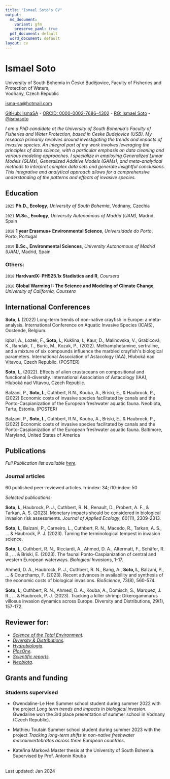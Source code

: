 ```yaml
---
title: "Ismael Soto's CV"
output:
  md_document:
    variant: gfm
    preserve_yaml: true
  pdf_document: default
  word_document: default
layout: cv
---
```


# Ismael Soto

University of South Bohemia in České Budějovice,
Faculty of Fisheries and Protection of Waters,  
Vodňany, Czech Republic 

isma-sa@hotmail.com

[GitHub: IsmaSA](https://github.com/IsmaSA) - [ORCID:
0000-0002-7686-4302](https://orcid.org/0000-0002-7288-6336) - [RG:
Ismael Soto](https://www.researchgate.net/profile/Ismael-Soto-4) -
[@ismasoto](https://twitter.com/ismasoto)

*I am a PhD candidate at the University of South Bohemia's Faculty of Fisheries and Water Protection, based in Ceske Budejovice (USB). My research primarily revolves around investigating the trends and impacts of invasive species. An integral part of my work involves leveraging the principles of data science, with a particular emphasis on data cleaning and various modeling approaches. I specialize in employing Generalized Linear Models (GLMs), Generalized Additive Models (GAMs), and meta-analytical methods to interpret complex data sets and generate insightful conclusions. This integrative and analytical approach allows for a comprehensive understanding of the patterns and effects of invasive species.*

## Education

`2025` **Ph.D., Ecology**, *University of South Bohemia*, Vodnany, Czechia

`2021` **M.Sc., Ecology**, *University Autonomous of Madrid (UAM)*, Madrid, Spain

`2018` **1 year Erasmus+ Environmental Science**, *Universidade do Porto*, Porto, Portugal

`2019` **B.Sc., Environmental Sciences**, *University Autonomous of Madrid (UAM)*,
Madrid, Spain


### Others:

`2018` **HardvardX: PH525.1x  Stadistics and R**, *Coursera*

`2018` **Global Warming I: The Science and Modeling of Climate Change**, *University of California, Coursera*


## International Conferences

**Soto, I.** (2022) Long-term trends of non-native crayfish in Europe: a meta-analysis. International Conference on Aquatic Invasive Species (ICAIS), Oostende, Belgium.

Iqbal, A., Lozek, F., **Soto, I.,** Kuklina, I., Kaur, D., Malinovska, V., Grabicová, K., Randak, T., Buric, M., Kozak, P., (2022). Methamphetamine, sertraline, and a mixture of six compounds influence the marbled crayfish's biological parameters. International Association of Astacology (IAA), Hluboká nad Vltavou, Czech Republic. (POSTER)

**Soto, I.,** (2022). Effects of alien crustaceans on compositional and functional ß-diversity. International Association of Astacology (IAA), Hluboká nad Vltavou, Czech Republic.

Balzani, P., **Soto, I.,** Cuthbert, R.N., Kouba, A., Briski, E., & Haubrock, P., (2022) Economic costs of invasive species facilitated by canals and the Ponto-Caspianization of the European freshwater aquatic fauna. Neobiota, Tartu, Estonia. (POSTER)

Balzani, P., **Soto, I.,** Cuthbert, R.N., Kouba, A., Briski, E., & Haubrock, P., (2022) Economic costs of invasive species facilitated by canals and the Ponto-Caspianization of the European freshwater aquatic fauna. Baltimore, Maryland, United States of America


## Publications

*Full Publication list available
[here](https://farewe.github.io/markdown-cv/publications.html).*

<!--
### Journal articles, in preparation
-->

### Journal articles

60 published peer-reviewed articles. h-index: 34; i10-index: 50

*Selected publications:*

**Soto, I.,** Haubrock, P. J., Cuthbert, R. N., Renault, D., Probert, A. F., & Tarkan, A. S. (2023). Monetary impacts should be considered in biological invasion risk assessments. *Journal of Applied Ecology*, 60(11), 2309-2313.

**Soto, I.,** Balzani, P., Carneiro, L., Cuthbert, R. N., Macedo, R., Tarkan, A. S., ... & Haubrock, P. J. (2023). Taming the terminological tempest in invasion science.

**Soto, I.,** Cuthbert, R. N., Ricciardi, A., Ahmed, D. A., Altermatt, F., Schäfer, R. B., ... & Briski, E. (2023). The faunal Ponto-Caspianization of central and western European waterways. *Biological Invasions*, 1-17.

Ahmed, D. A., Haubrock, P. J., Cuthbert, R. N., Bang, A., **Soto, I.,** Balzani, P., ... & Courchamp, F. (2023). Recent advances in availability and synthesis of the economic costs of biological invasions. *BioScience*, 73(8), 560-574.

**Soto, I.,** Cuthbert, R. N., Ahmed, D. A., Kouba, A., Domisch, S., Marquez, J. R., ... & Haubrock, P. J. (2023). Tracking a killer shrimp: Dikerogammarus villosus invasion dynamics across Europe. Diversity and Distributions, 29(1), 157-172.

## Reviewer for:
- *[Science of the Total Environment](https://www.sciencedirect.com/journal/science-of-the-total-environment).*
- *[Diversity & Distributions](https://onlinelibrary.wiley.com/journal/14724642).*
- *[Hydrobiologia](https://link.springer.com/journal/10750).*
- *[PlosOne](https://journals.plos.org/plosone/).*
- *[Scientific reports](https://www.nature.com/srep/).*
- *[Neobiota](https://neobiota.pensoft.net/).*


## Grants and funding

### Students supervised
- Gwendaline-Le Hen
Summer school student during summer 2022 with the project *Long term trends and impacts in biological invasion*. Gwedaline won the 3rd place presentation of summer school in Vodnany (Czech Republic).

- Mathieu Toutain
Summer school student during summer 2023 with the project *Tracking long-term shifts in non-native freshwater macroinvertebrates across three European countries*. 

- Kateřina Marková
Master thesis at the University of South Bohemia. Supervised by Prof. Antonín Kouba


<br/>Last updated: Jan 2024<br/><br/>

